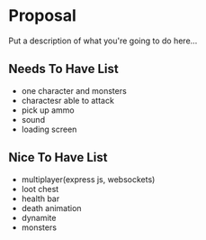 # Proposal 

Put a description of what you're going to do here...

## Needs To Have List
- one character and monsters
- charactesr able to attack
- pick up ammo
- sound
- loading screen

## Nice To Have List

- multiplayer(express js, websockets)
- loot chest
- health bar
- death animation
- dynamite
- monsters
